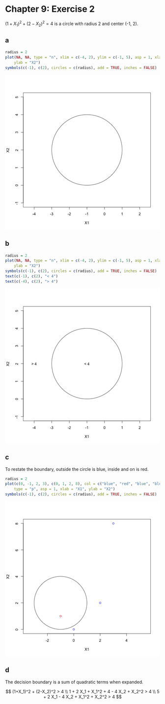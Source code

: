 Chapter 9: Exercise 2
=====================

$(1+X_1)^2 + (2-X_2)^2 = 4$ is a circle with radius 2 and center (-1, 2).

## a

```r
radius = 2
plot(NA, NA, type = "n", xlim = c(-4, 2), ylim = c(-1, 5), asp = 1, xlab = "X1", 
    ylab = "X2")
symbols(c(-1), c(2), circles = c(radius), add = TRUE, inches = FALSE)
```

![plot of chunk 2a](figure/2a.png) 


## b

```r
radius = 2
plot(NA, NA, type = "n", xlim = c(-4, 2), ylim = c(-1, 5), asp = 1, xlab = "X1", 
    ylab = "X2")
symbols(c(-1), c(2), circles = c(radius), add = TRUE, inches = FALSE)
text(c(-1), c(2), "< 4")
text(c(-4), c(2), "> 4")
```

![plot of chunk 2b](figure/2b.png) 


## c
To restate the boundary, outside the circle is blue, inside and on is red.


```r
radius = 2
plot(c(0, -1, 2, 3), c(0, 1, 2, 8), col = c("blue", "red", "blue", "blue"), 
    type = "p", asp = 1, xlab = "X1", ylab = "X2")
symbols(c(-1), c(2), circles = c(radius), add = TRUE, inches = FALSE)
```

![plot of chunk 2c](figure/2c.png) 


## d
The decision boundary is a sum of quadratic terms when expanded.

$$
(1+X_1)^2 + (2-X_2)^2 > 4 \\
1 + 2 X_1 + X_1^2 + 4 - 4 X_2 + X_2^2 > 4 \\
5 + 2 X_1 - 4 X_2 + X_1^2 + X_2^2 > 4
$$
